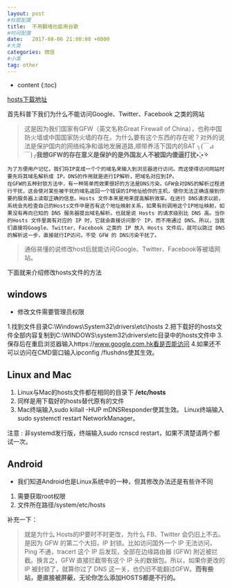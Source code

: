 ```yaml
---
layout: post
#标题配置
title:  不用翻墙也能用谷歌
#时间配置
date:   2017-08-06 21:00:00 +0800
#大类
categories: 微信
#小类
tag: other
---
```

* content
{:toc}



[hosts下载地址](https://github.com/MZqk/hosts)

首先科普下我们为什么不能访问Google、Twitter、Facebook 之类的网站

>这是因为我们国家有GFW（英文名称Great Firewall of China），也称中国防火墙或中国国家防火墙的存在。为什么要有这个东西的存在呢？对外的说法是保护国内的网络纯净和谐地发展道路,顺带养活下国内的BAT
╮(￣⊿￣)╭**我想GFW的存在意义是保护的是外国友人不被国内傻逼打扰•̀.̫•́✧**

```
为了方便用户记忆，我们将IP变成一个个的域名来输入到浏览器进行访问。而这使得访问网站时要先将其域名解析成 IP。DNS的作用就是进行IP解析，把域名对应到IP。
在GFW的五种封锁方法中，有一种简单而效果很好的方法是DNS污染。GFW会对DNS的解析过程进行干扰，这会使对某些被干扰的域名返回一个错误的IP地址给你的主机，使你无法正确连接到你要的服务器上读取正确的信息。Hosts 文件本来是用来提高解析效率。在进行 DNS请求以前，系统会先检查自己的Hosts文件中是否有这个地址映射关系，如果有则调用这个IP地址映射，如果没有再向已知的 DNS 服务器提出域名解析。也就是说 Hosts 的请求级别比 DNS 高。当你的Hosts 文件里面有对应的 IP 时，它就会直接访问那个 IP，而不用通过 DNS。所以，当我们直接将Google、Twitter、Facebook 之类的 IP 放入 Hosts 文件后，就可以跳过 DNS的解析这一步，直接就行IP访问，不受 GFW 的 DNS污染干扰了。
```


>通俗易懂的说修改host后就能访问Google、Twitter、Facebook等被墙网站。

下面就来介绍修改hosts文件的方法
## windows

* 修改文件需要管理员权限

1.找到文件目录C:\Windows\System32\drivers\etc\hosts
2.把下载好的hosts文件全部内容复制到C:\WINDOWS\system32\drivers\etc目录中的hosts文件中
3.保存后在重启浏览器输入https://www.google.com.hk看是否能访问
4.如果还不可以访问在CMD窗口输入ipconfig /flushdns使其生效。

## Linux and Mac
1. Linux与Mac的hosts文件都在相同的目录下 **/etc/hosts**
2. 同样是用下载好的hosts替代原有的文件
3. Mac终端输入sudo killall -HUP mDNSResponder使其生效。
   Linux终端输入sudo systemctl restart NetworkManager。

注意 : 非systemd发行版，终端输入sudo rcnscd restart，如果不清楚请两个都试一次。

## Android

* 我们知道Android也是Linux系统中的一种，但其修改办法还是有些许不同

1. 需要获取root权限 
2. 文件所在路径/system/etc/hosts


补充一下：
>就是为什么 Hosts的IP要时不时更改，为什么 FB、Twitter 会仍旧上不去。是因为 GFW 的第二个大招，IP 封锁。比如访问国外一个 IP 无法访问，Ping 不通，tracert 这个 IP 后发现，全部在边缘路由器 (GFW) 附近被拦截。换言之，GFW 直接拦截带有这个 IP 头的数据包。所以，如果你更改的 IP 被封锁了，就算你过了 DNS 这一关，也仍旧不能翻过GFW。**而有些站，是直接被屏蔽，无论你怎么添加HOSTS都是不行的。**